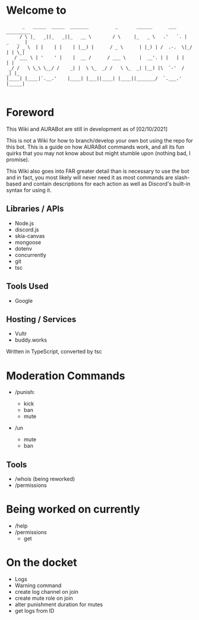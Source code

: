 # Welcome to
```
      _   _____  _____  _______          _       ______      ___    _________  
     / \ |_   _||_   _||_   __ \        / \     |_   _ \   .'   `. |  _   _  | 
    / _ \  | |    | |    | |__) |      / _ \      | |_) | /  .-.  \|_/ | | \_| 
   / ___ \ | '    ' |    |  __ /      / ___ \     |  __'. | |   | |    | |     
 _/ /   \ \_\ \__/ /    _| |  \ \_  _/ /   \ \_  _| |__) |\  `-'  /   _| |_    
|____| |____|`.__.'    |____| |___||____| |____||_______/  `.___.'   |_____|   
                                                                                                                                                                                                       
``` 

# Foreword
This Wiki and AURABot are still in development as of [02/10/2021]

This is not a Wiki for how to branch/develop your own bot using the repo for this bot. This is a guide on how AURABot commands work, and all its fun quirks that you may not know about but might stumble upon (nothing bad, I promise).

This Wiki also goes into FAR greater detail than is necessary to use the bot and in fact, you most likely will never need it as most commands are slash-based and contain descriptions for each action as well as Discord's built-in syntax for using it. 

## Libraries / APIs
* Node.js
* discord.js
* skia-canvas
* mongoose
* dotenv
* concurrently 
* git
* tsc


## Tools Used
* Google


## Hosting / Services
* Vultr
* buddy.works

Written in TypeScript, converted by tsc

# Moderation Commands
* /punish:

    * kick
    * ban
    * mute

* /un
    * mute
    * ban

## Tools 
* /whois (being reworked)
* /permissions

# Being worked on currently
* /help
* /permissions
    * get


# On the docket
- Logs
- Warning command
- create log channel on join
- create mute role on join
- alter punishment duration for mutes
- get logs from ID


    
